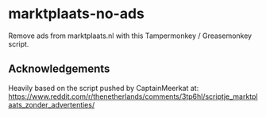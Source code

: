 # marktplaats-no-ads

Remove ads from marktplaats.nl with this Tampermonkey / Greasemonkey script.

## Acknowledgements
Heavily based on the script pushed by CaptainMeerkat at:
https://www.reddit.com/r/thenetherlands/comments/3tp6hl/scriptje_marktplaats_zonder_advertenties/
